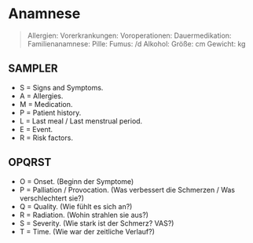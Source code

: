 # Anamnese

> Allergien: 
Vorerkrankungen: 
Voroperationen: 
Dauermedikation: 
Familienanamnese: 
Pille: 
Fumus: /d
Alkohol: 
Größe: cm
Gewicht: kg

## SAMPLER
- S = Signs and Symptoms.
- A = Allergies.
- M = Medication.
- P = Patient history.
- L = Last meal / Last menstrual period.
- E = Event.
- R = Risk factors.

## OPQRST
- O = Onset. (Beginn der Symptome)
- P = Palliation / Provocation. (Was verbessert die Schmerzen / Was verschlechtert sie?)
- Q = Quality. (Wie fühlt es sich an?)
- R = Radiation. (Wohin strahlen sie aus?)
- S = Severity. (Wie stark ist der Schmerz? VAS?)
- T = Time. (Wie war der zeitliche Verlauf?)

